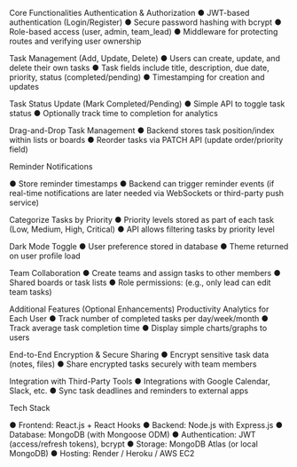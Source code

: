 Core Functionalities
Authentication & Authorization
● JWT-based authentication (Login/Register)
● Secure password hashing with bcrypt
● Role-based access (user, admin, team_lead)
● Middleware for protecting routes and verifying user ownership

Task Management (Add, Update, Delete)
● Users can create, update, and delete their own tasks
● Task fields include title, description, due date, priority, status (completed/pending)
● Timestamping for creation and updates

Task Status Update (Mark Completed/Pending)
● Simple API to toggle task status
● Optionally track time to completion for analytics

Drag-and-Drop Task Management
● Backend stores task position/index within lists or boards
● Reorder tasks via PATCH API (update order/priority field)

Reminder Notifications

● Store reminder timestamps
● Backend can trigger reminder events (if real-time notifications are later needed via
WebSockets or third-party push service)

Categorize Tasks by Priority
● Priority levels stored as part of each task (Low, Medium, High, Critical)
● API allows filtering tasks by priority level

Dark Mode Toggle
● User preference stored in database
● Theme returned on user profile load

Team Collaboration
● Create teams and assign tasks to other members
● Shared boards or task lists
● Role permissions: (e.g., only lead can edit team tasks)

Additional Features (Optional Enhancements)
Productivity Analytics for Each User
● Track number of completed tasks per day/week/month
● Track average task completion time
● Display simple charts/graphs to users

End-to-End Encryption & Secure Sharing
● Encrypt sensitive task data (notes, files)
● Share encrypted tasks securely with team members

Integration with Third-Party Tools
● Integrations with Google Calendar, Slack, etc.
● Sync task deadlines and reminders to external apps

Tech Stack

● Frontend: React.js + React Hooks
● Backend: Node.js with Express.js
● Database: MongoDB (with Mongoose ODM)
● Authentication: JWT (access/refresh tokens), bcrypt
● Storage: MongoDB Atlas (or local MongoDB)
● Hosting: Render / Heroku / AWS EC2
